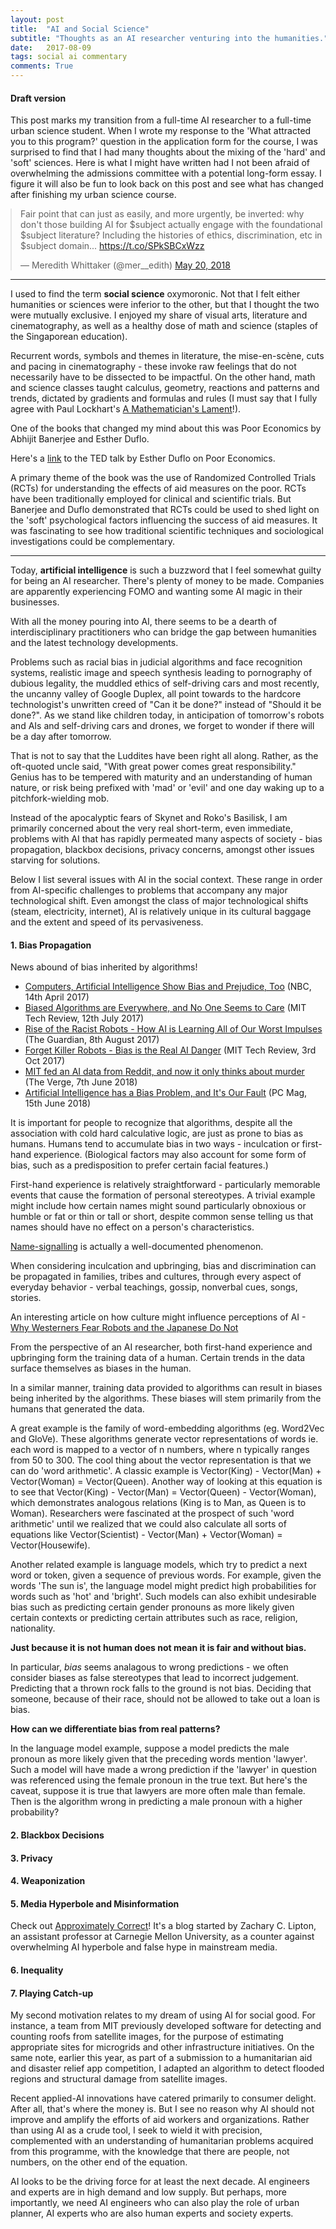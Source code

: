 ```yaml
---
layout: post
title:  "AI and Social Science"
subtitle: "Thoughts as an AI researcher venturing into the humanities."
date:   2017-08-09
tags: social ai commentary
comments: True
---
```


#### Draft version

<div class='note note-right'>
	This post marks my transition from a full-time AI researcher to a full-time urban science student. When I wrote my response to the 'What attracted you to this program?' question in the application form for the course, I was surprised to find that I had many thoughts about the mixing of the 'hard' and 'soft' sciences. Here is what I might have written had I not been afraid of overwhelming the admissions committee with a potential long-form essay. I figure it will also be fun to look back on this post and see what has changed after finishing my urban science course.
</div>

<blockquote class="twitter-tweet" data-lang="en" style='margin:auto;'><p lang="en" dir="ltr">Fair point that can just as easily, and more urgently, be inverted: why don&#39;t those building AI for $subject actually engage with the foundational $subject literature? Including the histories of ethics, discrimination, etc in $subject domain... <a href="https://t.co/SPkSBCxWzz">https://t.co/SPkSBCxWzz</a></p>&mdash; Meredith Whittaker (@mer__edith) <a href="https://twitter.com/mer__edith/status/998211595879833602?ref_src=twsrc%5Etfw">May 20, 2018</a></blockquote>
<script async src="https://platform.twitter.com/widgets.js" charset="utf-8"></script>

---

I used to find the term **social science** oxymoronic. Not that I felt either humanities or sciences were inferior to the other, but that I thought the two were mutually exclusive. I enjoyed my share of visual arts, literature and cinematography, as well as a healthy dose of math and science (staples of the Singaporean education). 

Recurrent words, symbols and themes in literature, the mise-en-scène, cuts and pacing in cinematography - these invoke raw feelings that do not necessarily have to be dissected to be impactful. On the other hand, math and science classes taught calculus, geometry, reactions and patterns and trends, dictated by gradients and formulas and rules (I must say that I fully agree with Paul Lockhart's [A Mathematician's Lament](https://www.mimuw.edu.pl/~pawelst/rzut_oka/Zajecia_dla_MISH_2011-12/Lektury_files/LockhartsLament.pdf)!). 

One of the books that changed my mind about this was Poor Economics by Abhijit Banerjee and Esther Duflo. 

<div class='note note-left'>
	Here's a <a href='https://www.youtube.com/watch?v=0zvrGiPkVcs'>link</a> to the TED talk by Esther Duflo on Poor Economics.
</div>

A primary theme of the book was the use of Randomized Controlled Trials (RCTs) for understanding the effects of aid measures on the poor. RCTs have been traditionally employed for clinical and scientific trials. But Banerjee and Duflo demonstrated that RCTs could be used to shed light on the 'soft' psychological factors influencing the success of aid measures. It was fascinating to see how traditional scientific techniques and sociological investigations could be complementary.

---

Today, **artificial intelligence** is such a buzzword that I feel somewhat guilty for being an AI researcher. There's plenty of money to be made. Companies are apparently experiencing FOMO and wanting some AI magic in their businesses. 

With all the money pouring into AI, there seems to be a dearth of interdisciplinary practitioners who can bridge the gap between humanities and the latest technology developments. 

Problems such as racial bias in judicial algorithms and face recognition systems, realistic image and speech synthesis leading to pornography of dubious legality, the muddled ethics of self-driving cars and most recently, the uncanny valley of Google Duplex, all point towards to the hardcore technologist's unwritten creed of "Can it be done?" instead of "Should it be done?". As we stand like children today, in anticipation of tomorrow's robots and AIs and self-driving cars and drones, we forget to wonder if there will be a day after tomorrow.

That is not to say that the Luddites have been right all along. Rather, as the oft-quoted uncle said, "With great power comes great responsibility." Genius has to be tempered with maturity and an understanding of human nature, or risk being prefixed with 'mad' or 'evil' and one day waking up to a pitchfork-wielding mob.

Instead of the apocalyptic fears of Skynet and Roko's Basilisk, I am primarily concerned about the very real short-term, even immediate, problems with AI that has rapidly permeated many aspects of society - bias propagation, blackbox decisions, privacy concerns, amongst other issues starving for solutions.

Below I list several issues with AI in the social context. These range in order from AI-specific challenges to problems that accompany any major technological shift. Even amongst the class of major technological shifts (steam, electricity, internet), AI is relatively unique in its cultural baggage and the extent and speed of its pervasiveness.

#### 1. Bias Propagation

News abound of bias inherited by algorithms!

- [Computers, Artificial Intelligence Show Bias and Prejudice, Too](https://www.nbcnews.com/health/health-news/computers-artificial-intelligence-show-bias-prejudice-too-n746206) (NBC, 14th April 2017)
- [Biased Algorithms are Everywhere, and No One Seems to Care](https://www.technologyreview.com/s/608248/biased-algorithms-are-everywhere-and-no-one-seems-to-care/) (MIT Tech Review, 12th July 2017)
- [Rise of the Racist Robots - How AI is Learning All of Our Worst Impulses](https://www.theguardian.com/inequality/2017/aug/08/rise-of-the-racist-robots-how-ai-is-learning-all-our-worst-impulses) (The Guardian, 8th August 2017)
- [Forget Killer Robots - Bias is the Real AI Danger](https://www.technologyreview.com/s/608986/forget-killer-robotsbias-is-the-real-ai-danger/) (MIT Tech Review, 3rd Oct 2017)
- [MIT fed an AI data from Reddit, and now it only thinks about murder](https://www.theverge.com/2018/6/7/17437454/mit-ai-psychopathic-reddit-data-algorithmic-bias) (The Verge, 7th June 2018)
- [Artificial Intelligence has a Bias Problem, and It's Our Fault](https://sea.pcmag.com/netflix/26863/feature/artificial-intelligence-has-a-bias-problem-and-its-our-fault) (PC Mag, 15th June 2018)

It is important for people to recognize that algorithms, despite all the association with cold hard calculative logic, are just as prone to bias as humans. Humans tend to accumulate bias in two ways - inculcation or first-hand experience. (Biological factors may also account for some form of bias, such as a predisposition to prefer certain facial features.) 

First-hand experience is relatively straightforward - particularly memorable events that cause the formation of personal stereotypes. A trivial example might include how certain names might sound particularly obnoxious or humble or fat or thin or tall or short, despite common sense telling us that names should have no effect on a person's characteristics. 

<div class='note note-left'>
	<a href='https://www.newyorker.com/tech/elements/why-your-name-matters'>Name-signalling</a> is actually a well-documented phenomenon.
</div>

When considering inculcation and upbringing, bias and discrimination can be propagated in families, tribes and cultures, through every aspect of everyday behavior - verbal teachings, gossip, nonverbal cues, songs, stories.

<div class='note note-right'>
	An interesting article on how culture might influence perceptions of AI - <a href='https://www.wired.com/story/ideas-joi-ito-robot-overlords/'>Why Westerners Fear Robots and the Japanese Do Not</a>
</div>

From the perspective of an AI researcher, both first-hand experience and upbringing form the training data of a human. Certain trends in the data surface themselves as biases in the human. 

In a similar manner, training data provided to algorithms can result in biases being inherited by the algorithms. These biases will stem primarily from the humans that generated the data. 

A great example is the family of word-embedding algorithms (eg. Word2Vec and GloVe). These algorithms generate vector representations of words ie. each word is mapped to a vector of n numbers, where n typically ranges from 50 to 300. The cool thing about the vector representation is that we can do 'word arithmetic'. A classic example is Vector(King) - Vector(Man) + Vector(Woman) = Vector(Queen). Another way of looking at this equation is to see that Vector(King) - Vector(Man) = Vector(Queen) - Vector(Woman), which demonstrates analogous relations (King is to Man, as Queen is to Woman). Researchers were fascinated at the prospect of such 'word arithmetic' until we realized that we could also calculate all sorts of equations like Vector(Scientist) - Vector(Man) + Vector(Woman) = Vector(Housewife).

Another related example is language models, which try to predict a next word or token, given a sequence of previous words. For example, given the words 'The sun is', the language model might predict high probabilities for words such as 'hot' and 'bright'. Such models can also exhibit undesirable bias such as predicting certain gender pronouns as more likely given certain contexts or predicting certain attributes such as race, religion, nationality.

**Just because it is not human does not mean it is fair and without bias.**

In particular, *bias* seems analagous to wrong predictions - we often consider biases as false stereotypes that lead to incorrect judgement. Predicting that a thrown rock falls to the ground is not bias. Deciding that someone, because of their race, should not be allowed to take out a loan is bias. 

**How can we differentiate bias from real patterns?**

In the language model example, suppose a model predicts the male pronoun as more likely given that the preceding words mention 'lawyer'. Such a model will have made a wrong prediction if the 'lawyer' in question was referenced using the female pronoun in the true text. But here's the caveat, suppose it is true that lawyers are more often male than female. Then is the algorithm wrong in predicting a male pronoun with a higher probability?

#### 2. Blackbox Decisions

#### 3. Privacy

#### 4. Weaponization

#### 5. Media Hyperbole and Misinformation

<div class='note note-right'>
	Check out <a href='http://approximatelycorrect.com/'>Approximately Correct</a>! It's a blog started by Zachary C. Lipton, an assistant professor at Carnegie Mellon University, as a counter against overwhelming AI hyperbole and false hype in mainstream media.
</div>

#### 6. Inequality

#### 7. Playing Catch-up

My second motivation relates to my dream of using AI for social good. For instance, a team from MIT previously developed software for detecting and counting roofs from satellite images, for the purpose of estimating appropriate sites for microgrids and other infrastructure initiatives. On the same note, earlier this year, as part of a submission to a humanitarian aid and disaster relief app competition, I adapted an algorithm to detect flooded regions and structural damage from satellite images. 

Recent applied-AI innovations have catered primarily to consumer delight. After all, that's where the money is. But I see no reason why AI should not improve and amplify the efforts of aid workers and organizations. Rather than using AI as a crude tool, I seek to wield it with precision, complemented with an understanding of humanitarian problems acquired from this programme, with the knowledge that there are people, not numbers, on the other end of the equation.

AI looks to be the driving force for at least the next decade. AI engineers and experts are in high demand and low supply. But perhaps, more importantly, we need AI engineers who can also play the role of urban planner, AI experts who are also human experts and society experts.
